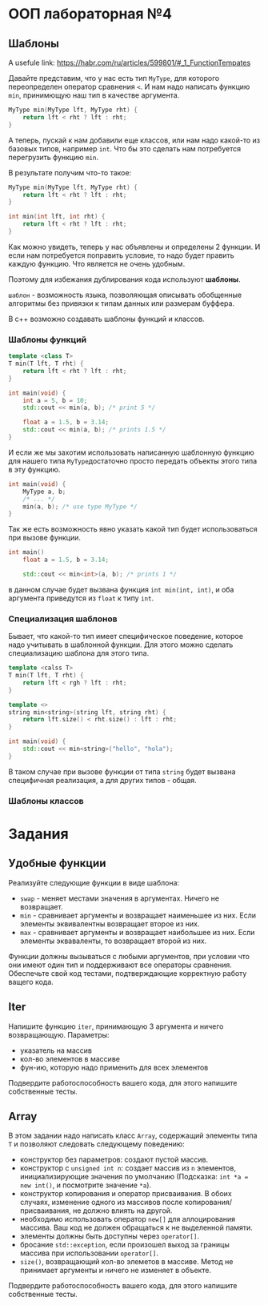 # ООП лабораторная №4

## Шаблоны

A usefule link: https://habr.com/ru/articles/599801/#_1_FunctionTempates

Давайте представим, что у нас есть тип `MyType`, для которого переопределен оператор сравнения `<`.
И нам надо написать функцию `min`, принимющую наш тип в качестве аргумента.

```c++
MyType min(MyType lft, MyType rht) {
    return lft < rht ? lft : rht;
}
```

А теперь, пускай к нам добавили еще классов, или нам надо какой-то из
базовых типов, например `int`. Что бы это сделать нам потребуется
перегрузить функцию `min`.

В результате получим что-то такое:

```c++
MyType min(MyType lft, MyType rht) {
    return lft < rht ? lft : rht;
}

int min(int lft, int rht) {
    return lft < rht ? lft : rht;
}
```

Как можно увидеть, теперь у нас объявлены и определены 2 функции.
И если нам потребуется поправить условие, то надо будет править
каждую функцию. Что является не очень удобным.

Поэтому для избежания дублирования кода используют **шаблоны**.

`шаблон` - возможность языка, позволяющая описывать обобщенные алгоритмы
без привязки к типам данных или размерам буффера.

В с++ возможно создавать шаблоны функций и классов.

### Шаблоны функций

```c++
template <class T>
T min(T lft, T rht) {
    return lft < rht ? lft : rht;
}

int main(void) {
    int a = 5, b = 10;
    std::cout << min(a, b); /* print 5 */

    float a = 1.5, b = 3.14;
    std::cout << min(a, b); /* prints 1.5 */
}
```

И если же мы захотим использовать написанную шаблонную функцию для нашего
типа `MyType`достаточно просто передать объекты этого типа в эту функцию.

```c++
int main(void) {
    MyType a, b;
    /* ... */
    min(a, b); /* use type MyType */
}
```

Так же есть возможность явно указать какой тип будет использоваться
при вызове функции.
```c++
int main()
    float a = 1.5, b = 3.14;

    std::cout << min<int>(a, b); /* prints 1 */
```

в данном случае будет вызвана функция `int min(int, int)`, и оба аргумента
приведутся из `float` к типу `int`.

### Специализация шаблонов

Бывает, что какой-то тип имеет специфическое поведение, которое надо учитывать
в шаблонной функции. Для этого можно сделать специализацию шаблона для этого типа.

```c++
template <calss T>
T min(T lft, T rht) {
    return lft < rgh ? lft : rht;
}

template <>
string min<string>(string lft, string rht) {
    return lft.size() < rht.size() : lft : rht;
}

int main(void) {
    std::cout << min<string>("hello", "hola");
}
```

В таком случае при вызове функции от типа `string` будет вызвана специфичная
реализация, а для других типов - общая.

### Шаблоны классов

# Задания

## Удобные функции

Реализуйте следующие функции в виде шаблона:
- `swap` - меняет местами значения в аргументах. Ничего не возвращает.
- `min` - сравнивает аргументы и возвращает наименьшее из них.
Если элементы эквивалентны возвращает второе из них.
- `max` - cравнивает аргументы и возвращает наибольшее из них.
Если элементы экваваленты, то возвращает второй из них.

Функции должны вызываться с любыми аргументов, при условии что они
имеют один тип и поддерживают все операторы сравнения. Обеспечьте
свой код тестами, подтверждающие корректную работу ващего кода.

## Iter

Напишите функцию `iter`, принимающую 3 аргумента и ничего возвращающую.
Параметры:
 - указатель на массив
 - кол-во элементов в массиве
 - фун-ию, которую надо применить для всех элементов

Подвердите работоспособность вашего кода, для этого напишите собственные тесты.

## Array

В этом задании надо написать класс `Array`, содержащий элементы типа `T` и
позволяют следовать следующему поведению:
 - конструктор без параметров: создают пустой массив.
 - конструктор с `unsigned int n`: создает массив из `n` элементов,
 инициализирующие значения по умолчанию (Подсказка: `int *a = new int()`,
 и посмотрите значение `*a`).
 - конструктор копирования и оператор присваивания. В обоих случаях,
 изменение одного из массивов после копирования/присваивания,
 не должно влиять на другой.
 - необходимо использовать оператор `new[]` для аллоцирования массива.
 Ваш код не должен обращаться к не выделенной памяти.
 - элементы должны быть доступны через `operator[]`.
 - бросание `std::exception`, если произошел выход за границы массива
 при использовании `operator[]`.
 - `size()`, возвращающий кол-во элеметов в массиве.
 Метод не принимает аргументы и ничего не изменяет в объекте.

Подвердите работоспособность вашего кода, для этого напишите собственные тесты.